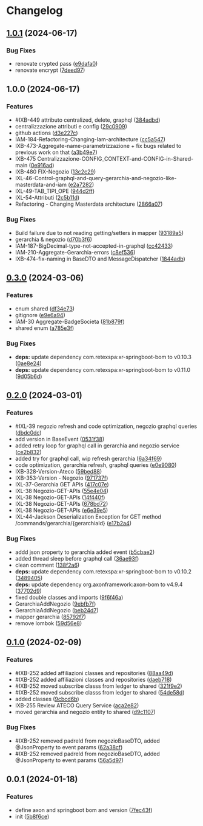 # Changelog

## [1.0.1](https://github.com/retex-iconic/iconic.xr.shared-main-lib/compare/v1.0.0...v1.0.1) (2024-06-17)


### Bug Fixes

* renovate crypted pass ([e9dafa0](https://github.com/retex-iconic/iconic.xr.shared-main-lib/commit/e9dafa01f782d5750caae70f2add333b01916735))
* renovate encrypt ([7deed97](https://github.com/retex-iconic/iconic.xr.shared-main-lib/commit/7deed9775cbe47e82ad569dbffb0bc5e9087a82c))

## 1.0.0 (2024-06-17)


### Features

* #IXB-449 attributo centralized, delete, graphql ([384adbd](https://github.com/retex-iconic/iconic.xr.shared-main-lib/commit/384adbd8ac41850e791af08edc09e653cc1548d7))
* centralizzazione attributi e config ([29c0909](https://github.com/retex-iconic/iconic.xr.shared-main-lib/commit/29c0909527f6bf0f1d394e637e2777e1edec12be))
* github actions ([d3e227c](https://github.com/retex-iconic/iconic.xr.shared-main-lib/commit/d3e227c95c60a87df4374d9955ba2a21c569fc64))
* IAM-184-Refactoring-Changing-Iam-architecture ([cc5a547](https://github.com/retex-iconic/iconic.xr.shared-main-lib/commit/cc5a547aa9f8117806d82b5a11fd89b7c51226cb))
* IXB-473-Aggregate-name-parametrizzazione + fix bugs related to previous work on that ([a3b49e7](https://github.com/retex-iconic/iconic.xr.shared-main-lib/commit/a3b49e7fa9a0106efd30ec79f3c9e6bc7f20f81b))
* IXB-475 Centralizzazione-CONFIG_CONTEXT-and-CONFIG-in-Shared-main ([0e916ad](https://github.com/retex-iconic/iconic.xr.shared-main-lib/commit/0e916add4b3f32137c066360932fcb9bfee7462c))
* IXB-480 FIX-Negozio ([13c2c29](https://github.com/retex-iconic/iconic.xr.shared-main-lib/commit/13c2c2980f93ead90024e6df6b2a6b19645c12a9))
* IXL-46-Control-graphql-and-query-gerarchia-and-negozio-like-masterdata-and-iam ([e2a7282](https://github.com/retex-iconic/iconic.xr.shared-main-lib/commit/e2a72829a4ab091a9200f63b4803b633034f33a6))
* IXL-49-TAB_TIPI_OPE ([944d2ff](https://github.com/retex-iconic/iconic.xr.shared-main-lib/commit/944d2ff32d5d4dfbce3727b241fcb39a9565a8bd))
* IXL-54-Attributi ([2c5b11d](https://github.com/retex-iconic/iconic.xr.shared-main-lib/commit/2c5b11dac15f417fe5d0d88c7783f6394abde573))
* Refactoring - Changing Masterdata architecture ([2866a07](https://github.com/retex-iconic/iconic.xr.shared-main-lib/commit/2866a078e5da1e39d614e7280982e6c2353e43e9))


### Bug Fixes

* Build failure due to not reading getting/setters in mapper ([93189a5](https://github.com/retex-iconic/iconic.xr.shared-main-lib/commit/93189a500a1efe418730b9024f65ed45ee231789))
* gerarchia & negozio ([d70b3f6](https://github.com/retex-iconic/iconic.xr.shared-main-lib/commit/d70b3f694be631b0aee8081ddd535aa8466457eb))
* IAM-187-BigDecimal-type-not-accepted-in-graphql ([cc42433](https://github.com/retex-iconic/iconic.xr.shared-main-lib/commit/cc424333b8e6740b106c6f7901fa74ec5fe3a24d))
* IAM-210-Aggregate-Gerarchia-errors ([c8ef536](https://github.com/retex-iconic/iconic.xr.shared-main-lib/commit/c8ef536b2e17785b83b0ebabd05bd074d31e4668))
* IXB-474-fix-naming in BaseDTO and MessageDispatcher ([1844adb](https://github.com/retex-iconic/iconic.xr.shared-main-lib/commit/1844adb8387eaaae70d5654e446c03e03a5a1b42))

## [0.3.0](https://github.com/retex-iconic/iconic.xr.shared-lib/compare/v0.2.0...v0.3.0) (2024-03-06)


### Features

* enum shared ([df34e73](https://github.com/retex-iconic/iconic.xr.shared-lib/commit/df34e7356d1d1bfea1ea90bd88c893b5d428d66b))
* gitignore ([e9e6a94](https://github.com/retex-iconic/iconic.xr.shared-lib/commit/e9e6a942f71885e0d2c50e2778c19b431ce2af02))
* IAM-30 Aggregate-BadgeSocieta ([81b879f](https://github.com/retex-iconic/iconic.xr.shared-lib/commit/81b879f61ac1b582cc6b31ced709a49ef0a7fe15))
* shared enum ([a785e3f](https://github.com/retex-iconic/iconic.xr.shared-lib/commit/a785e3fae2946f6bf129d1f9cbb4e214e5cfbd7c))


### Bug Fixes

* **deps:** update dependency com.retexspa:xr-springboot-bom to v0.10.3 ([0ae8e24](https://github.com/retex-iconic/iconic.xr.shared-lib/commit/0ae8e244bd4709955e079b491272a37d03a63056))
* **deps:** update dependency com.retexspa:xr-springboot-bom to v0.11.0 ([9d05b6d](https://github.com/retex-iconic/iconic.xr.shared-lib/commit/9d05b6dca7fef05825572c254d221cd8a1552de7))

## [0.2.0](https://github.com/retex-iconic/iconic.xr.shared-lib/compare/v0.1.0...v0.2.0) (2024-03-01)


### Features

* #IXL-39 negozio refresh and code optimization, negozio graphql queries ([dbdc0dc](https://github.com/retex-iconic/iconic.xr.shared-lib/commit/dbdc0dcf4fbe3e40462cd0861191e4d0ed872377))
* add version in BaseEvent ([0531f38](https://github.com/retex-iconic/iconic.xr.shared-lib/commit/0531f381f9bf1f89a2da9c6b92081011f3c44ed5))
* added retry loop for graphql call in gerarchia and negozio service ([ce2b832](https://github.com/retex-iconic/iconic.xr.shared-lib/commit/ce2b832e3ab57c2f648c6de8bbf5e14cf601d3da))
* added try for graphql call, wip refresh gerarchia ([6a34f69](https://github.com/retex-iconic/iconic.xr.shared-lib/commit/6a34f69ee99696ed1407ccb241a9760d781bd8ad))
* code optimization, gerarchia refresh, graphql queries ([e0e9080](https://github.com/retex-iconic/iconic.xr.shared-lib/commit/e0e908043a3036083ae076183c9e03825880e813))
* IXB-328-Version-Ateco ([59bed88](https://github.com/retex-iconic/iconic.xr.shared-lib/commit/59bed88ee8392986c78131b6ae1062385a7e62d8))
* IXB-353-Version - Negozio ([971737f](https://github.com/retex-iconic/iconic.xr.shared-lib/commit/971737faeae786ec71819e58b8de3ef247160f05))
* IXL-37-Gerarchia GET APIs ([417c07e](https://github.com/retex-iconic/iconic.xr.shared-lib/commit/417c07eb8d418d8c935fb320d93c56b3b6cc7897))
* IXL-38 Negozio-GET-APIs ([55e4e04](https://github.com/retex-iconic/iconic.xr.shared-lib/commit/55e4e042365d8982fb3a23303282a169062e82c0))
* IXL-38 Negozio-GET-APIs ([14f440f](https://github.com/retex-iconic/iconic.xr.shared-lib/commit/14f440f9c8bd4098845b33848838898898edd0de))
* IXL-38 Negozio-GET-APIs ([678bd72](https://github.com/retex-iconic/iconic.xr.shared-lib/commit/678bd72ea36972346e32dba4818263a510e6f5cc))
* IXL-38 Negozio-GET-APIs ([e6e39e5](https://github.com/retex-iconic/iconic.xr.shared-lib/commit/e6e39e55971278ee3b81740594c7a0e0ae19589d))
* IXL-44-Jackson Deserialization Exception for GET method /commands/gerarchia/{gerarchiaId} ([e17b2a4](https://github.com/retex-iconic/iconic.xr.shared-lib/commit/e17b2a4786d1f492ce36a6c570ee5c440e4dc4f2))


### Bug Fixes

* addd json property to gerarchia added event ([b5cbae2](https://github.com/retex-iconic/iconic.xr.shared-lib/commit/b5cbae29e434a78eab85d8fc4edcf2e4812d77f6))
* added thread sleep before graphql call ([36ae93f](https://github.com/retex-iconic/iconic.xr.shared-lib/commit/36ae93f2d34fbd873105ea50e91f5e9b1b10758d))
* clean comment ([138f2a6](https://github.com/retex-iconic/iconic.xr.shared-lib/commit/138f2a657dd34f2c4bb29348d38032bb3175f34b))
* **deps:** update dependency com.retexspa:xr-springboot-bom to v0.10.2 ([3489405](https://github.com/retex-iconic/iconic.xr.shared-lib/commit/34894057a62551eeb5b3291e2d5a6ddb2a37c5f2))
* **deps:** update dependency org.axonframework:axon-bom to v4.9.4 ([37702d9](https://github.com/retex-iconic/iconic.xr.shared-lib/commit/37702d94e8092373564cc5034c807f348f3735b2))
* fixed double classes and imports ([9f6f46a](https://github.com/retex-iconic/iconic.xr.shared-lib/commit/9f6f46a22bff20b290fc17fe3a7b6a85dfde1085))
* GerarchiaAddNegozio ([9ebfb7f](https://github.com/retex-iconic/iconic.xr.shared-lib/commit/9ebfb7f40c8ded6f2a69ec2fec2d791bb3203acf))
* GerarchiaAddNegozio ([beb24d7](https://github.com/retex-iconic/iconic.xr.shared-lib/commit/beb24d7d578e05f9cd328915310f205327803812))
* mapper gerarchia ([85792f7](https://github.com/retex-iconic/iconic.xr.shared-lib/commit/85792f7ee32b0620753ccf78851fb745ae4d4930))
* remove lombok ([59d56e8](https://github.com/retex-iconic/iconic.xr.shared-lib/commit/59d56e823772e4aa130dae8a7ed2efc86c7c9311))

## [0.1.0](https://github.com/retex-iconic/iconic.xr.shared-lib/compare/v0.0.1...v0.1.0) (2024-02-09)


### Features

* #IXB-252 added affiliazioni classes and repositories ([88aa49d](https://github.com/retex-iconic/iconic.xr.shared-lib/commit/88aa49d5c6807700e57a69ea2e22f9d543484616))
* #IXB-252 added affiliazioni classes and repositories ([daeb718](https://github.com/retex-iconic/iconic.xr.shared-lib/commit/daeb718c8db23da625b678f26675e63095b266cc))
* #IXB-252 moved subscribe classs from ledger to shared ([321f9e2](https://github.com/retex-iconic/iconic.xr.shared-lib/commit/321f9e280cef486dd5415d01fcf4ae5cb0464e9a))
* #IXB-252 moved subscribe classs from ledger to shared ([54de58d](https://github.com/retex-iconic/iconic.xr.shared-lib/commit/54de58d97c254736ecba190610c2bfb367b49e7a))
* added classes ([9cbcd6b](https://github.com/retex-iconic/iconic.xr.shared-lib/commit/9cbcd6bd11c8799899b01885fa23947ff61862e5))
* IXB-255 Review ATECO Query Service ([aca2e82](https://github.com/retex-iconic/iconic.xr.shared-lib/commit/aca2e82166a1ac7f7204f8d17d30f918ca5b040f))
* moved gerarchia and negozio entity to shared ([d9c1107](https://github.com/retex-iconic/iconic.xr.shared-lib/commit/d9c1107023ae5009f4b0d2741df14f9247c2e8d0))


### Bug Fixes

* #IXB-252 removed padreId from negozioBaseDTO, added @JsonProperty to event params ([62a38cf](https://github.com/retex-iconic/iconic.xr.shared-lib/commit/62a38cf7826de7dc2dab32cafc6580a28d253cce))
* #IXB-252 removed padreId from negozioBaseDTO, added @JsonProperty to event params ([56a5d97](https://github.com/retex-iconic/iconic.xr.shared-lib/commit/56a5d976442423b5350c362bb002029fbdbb5715))

## 0.0.1 (2024-01-18)


### Features

* define axon and springboot bom and version ([7fec43f](https://github.com/retex-iconic/iconic.xr.shared-lib/commit/7fec43f4ebd8fc7767db248fd40cb3adcc97b6d9))
* init ([5b8f6ce](https://github.com/retex-iconic/iconic.xr.shared-lib/commit/5b8f6cec0d29896f33e893c73c5c51fdf99f4fca))
